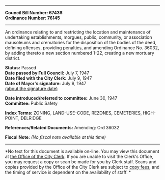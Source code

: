 * * * * *  
  
**Council Bill Number: [](#h0)[](#h2)67436**   
**Ordinance Number: 76145**  
  
* * * * *  
  
An ordinance relating to and restricting the location and maintenance of undertaking establishments, morgues, public, community, or association mausoleums and crematories for the disposition of the bodies of the deed, defining offenses, providing penalties, and amending Ordinance No. 36032, by adding thereto a new section numbered 1-22, creating a new mortuary district.  
  
**Status:** Passed   
**Date passed by Full Council:** July 7, 1947   
**Date filed with the City Clerk:** July 9, 1947   
**Date of Mayor's signature:** July 9, 1947   
[(about the signature date)](/~public/approvaldate.htm)   
  
  
**Date introduced/referred to committee:** June 30, 1947   
**Committee:** Public Safety   
  
**Index Terms:** ZONING, LAND-USE-CODE, REZONES, CEMETERIES, HIGH-POINT, DELRIDGE  
  
**References/Related Documents:** Amending: Ord 36032  
  
**Fiscal Note:** *(No fiscal note available at this time)*  
  
* * * * *  
  
*No text for this document is available on-line. You may view this document at [the Office of the City Clerk](http://www.seattle.gov/leg/clerk/contactUs.htm). If you are unable to visit the Clerk's Office, you may request a copy or scan be made for you by Clerk staff. Scans and copies provided by the Office of the City Clerk are subject to [copy fees](http://clerk.seattle.gov/~public/clerkfees.htm), and the timing of service is dependent on the availability of staff. *  
  
  
